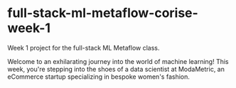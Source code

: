 # full-stack-ml-metaflow-corise-week-1

Week 1 project for the full-stack ML Metaflow class.

Welcome to an exhilarating journey into the world of machine learning! This week, you're stepping into the shoes of a data scientist at ModaMetric, an eCommerce startup specializing in bespoke women's fashion. 
